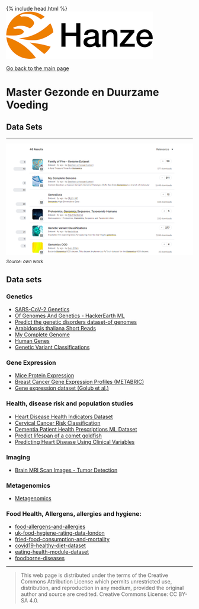 {% include head.html %}
![Hanze](../hanze/hanze.png)

[Go back to the main page](../index.md)

# Master Gezonde en Duurzame Voeding

## Data Sets

---

![Pic](./impression/kaggle.png)
*<sub>Source: own work</sub>*

## Data sets

### Genetics

- [SARS-CoV-2 Genetics](https://www.kaggle.com/datasets/rtwillett/sarscov2-genetics)
- [Of Genomes And Genetics - HackerEarth ML](https://www.kaggle.com/datasets/imsparsh/of-genomes-and-genetics-hackerearth-ml)
- [Predict the genetic disorders dataset-of genomes](https://www.kaggle.com/datasets/aibuzz/predict-the-genetic-disorders-datasetof-genomes)
- [Arabidopsis thaliana Short Reads](https://www.kaggle.com/datasets/usharengaraju/district-wise-crop-production-statistics)
- [My Complete Genome](https://www.kaggle.com/datasets/zusmani/mygenome)
- [Human Genes](https://www.kaggle.com/datasets/mohamedabdullah/human-genes)
- [Genetic Variant Classifications](https://www.kaggle.com/datasets/kevinarvai/clinvar-conflicting)


### Gene Expression

- [Mice Protein Expression](https://www.kaggle.com/datasets/ruslankl/mice-protein-expression)
- [Breast Cancer Gene Expression Profiles (METABRIC)](https://www.kaggle.com/datasets/raghadalharbi/breast-cancer-gene-expression-profiles-metabric)
- [Gene expression dataset (Golub et al.)](https://www.kaggle.com/datasets/crawford/gene-expression)

### Health, disease risk and population studies

- [Heart Disease Health Indicators Dataset](https://www.kaggle.com/datasets/alexteboul/heart-disease-health-indicators-dataset)
- [Cervical Cancer Risk Classification](https://www.kaggle.com/datasets/loveall/cervical-cancer-risk-classification)
- [Dementia Patient Health,Prescriptions ML Dataset](https://www.kaggle.com/datasets/kaggler2412/dementia-patient-health-and-prescriptions-dataset)
- [Predict lifespan of a comet goldfish](https://www.kaggle.com/datasets/stealthtechnologies/predict-lifespan-of-a-comet-goldfish)
- [Predicting Heart Disease Using Clinical Variables](https://www.kaggle.com/datasets/thedevastator/predicting-heart-disease-risk-using-clinical-var)

### Imaging

- [Brain MRI Scan Images - Tumor Detection](https://www.kaggle.com/datasets/volodymyrpivoshenko/brain-mri-scan-images-tumor-detection)


### Metagenomics

- [Metagenomics](https://www.kaggle.com/datasets/thedevastator/predicting-heart-disease-risk-using-clinical-var)

### Food Health, Allergens, allergies and hygiene:
- [food-allergens-and-allergies](https://www.kaggle.com/datasets/boltcutters/food-allergens-and-allergies)
- [uk-food-hygiene-rating-data-london](https://www.kaggle.com/datasets/datota/uk-food-hygiene-rating-data-london)
- [fried-food-consumption-and-mortality](https://www.kaggle.com/datasets/jleibow27/fried-food-consumption-and-mortality)
- [covid19-healthy-diet-dataset](https://www.kaggle.com/datasets/mariaren/covid19-healthy-diet-dataset)
- [eating-health-module-dataset](https://www.kaggle.com/datasets/bls/eating-health-module-dataset)
- [foodborne-diseases](https://www.kaggle.com/datasets/cdc/foodborne-diseases)


---

>This web page is distributed under the terms of the Creative Commons Attribution License which permits unrestricted use, distribution, and reproduction in any medium, provided the original author and source are credited.
>Creative Commons License: CC BY-SA 4.0.

